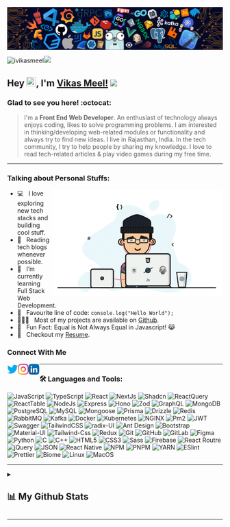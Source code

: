 <img align="center" src="https://raw.githubusercontent.com/iVikasMeel/iVikasMeel/main/assets/bg.png" style="max-width: 100%;">

<p align="left"><img src="https://komarev.com/ghpvc/?username=ivikasmeel&label=Profile%20views&color=0e75b6&style=flat" alt="ivikasmeel" /><img src="https://media.giphy.com/media/mGcNjsfWAjY5AEZNw6/giphy.gif" width="50"> </p>

## Hey <img src="https://media.giphy.com/media/hvRJCLFzcasrR4ia7z/giphy.gif" width="22px"  height="22px">, I'm [Vikas Meel!](https://github.com/ivikasmeel) <img src="https://emojis.slackmojis.com/emojis/images/1531849430/4246/blob-sunglasses.gif?1531849430" width="30"/>

### Glad to see you here! :octocat:

> I'm a **Front End Web Developer**. An enthusiast of technology always enjoys coding, likes to solve programming problems. I am interested in thinking/developing web-related modules or functionality and always try to find new ideas. I live in Rajasthan, India.  In the tech community, I try to help people by sharing my knowledge. I love to read tech-related articles & play video games during my free time.

---

### Talking about Personal Stuffs:

<img align="right" height="250" width="400" alt="Vikas Meel" src="https://github.com/iVikasMeel/iVikasMeel/blob/main/assets/ivikasmeel.gif" />

- 💻 &nbsp; I love exploring new tech stacks and building cool stuff.
- 📰 &nbsp; Reading tech blogs whenever possible.
- 🚀 &nbsp; I’m currently learning Full Stack Web Development.
- 🧠 &nbsp; Favourite line of code: `console.log("Hello World");`
- 👨🏻‍💻 &nbsp; Most of my projects are available on [Github](https://github.com/iVikasMeel).
- 👾 &nbsp; Fun Fact: Equal is Not Always Equal in Javascript! 😹
- 📝 &nbsp; Checkout my [Resume]().

### Connect With Me

<a target="_blank" href="https://twitter.com/ivikasmeel">
  <img align="left" alt="Vikas Meel | Twitter" width="25px" src="https://raw.githubusercontent.com/iVikasMeel/iVikasMeel/main/assets/twitter.png" />
</a>
<a target="_blank" href="https://www.instagram.com//">
  <img align="left" alt="Vikas Meel | Instagram" width="25px" src="https://raw.githubusercontent.com/iVikasMeel/iVikasMeel/main/assets/instagram.png" />
</a>
<a target="_blank" href="https://www.linkedin.com/in/ivikasmeel/">
  <img align="left" alt="Vikas Meel | LinkedIn" width="25px" src="https://raw.githubusercontent.com/iVikasMeel/iVikasMeel/main/assets/linkedin.png" />
</a>

---

### 🛠 Languages and Tools:

![JavaScript](https://img.shields.io/badge/-JavaScript-000000?style=flat&logo=javascript)
![TypeScript](https://img.shields.io/badge/-TypeScript-000000?style=flat&logo=TypeScript)
![React](https://img.shields.io/badge/-React-000000?style=flat&logo=react)
![NextJs](https://img.shields.io/badge/-NextJs-000000?style=flat&logo=Next.js)
![Shadcn](https://img.shields.io/badge/-Shadcn%20UI-000000?style=flat&logo=ShadcnUI)
![ReactQuery](https://img.shields.io/badge/-React%20Query-000000?style=flat&logo=ReactQuery)
![ReactTable](https://img.shields.io/badge/-React%20Table-000000?style=flat&logo=ReactTable)
![NodeJs](https://img.shields.io/badge/-NodeJs-000000?style=flat&logo=Node.js)
![Express](https://img.shields.io/badge/-Express-000000?style=flat&logo=Express)
![Hono](https://img.shields.io/badge/-Hono-000000?style=flat&logo=Hono)
![Zod](https://img.shields.io/badge/-Zod-000000?style=flat&logo=Zod)
![GraphQL](https://img.shields.io/badge/-GraphQL-000000?style=flat&logo=graphql)
![MongoDB](https://img.shields.io/badge/-MongoDB-000000?style=flat&logo=mongodb)
![PostgreSQL](https://img.shields.io/badge/-PostgreSQL-000000?style=flat&logo=PostgreSQL)
![MySQL](https://img.shields.io/badge/-MySQL-000000?style=flat&logo=mysql)
![Mongoose](https://img.shields.io/badge/-Mongoose-000000?style=flat&logo=Mongoose)
![Prisma](https://img.shields.io/badge/-Prisma-000000?style=flat&logo=Prisma)
![Drizzle](https://img.shields.io/badge/-Drizzle-000000?style=flat&logo=Drizzle)
![Redis](https://img.shields.io/badge/-Redis-000000?style=flat&logo=Redis)
![RabbitMQ](https://img.shields.io/badge/-RabbitMQ-000000?style=flat&logo=RabbitMQ)
![Kafka](https://img.shields.io/badge/-Kafka-000000?style=flat&logo=apachekafka)
![Docker](https://img.shields.io/badge/-Docker-000000?style=flat&logo=docker)
![Kubernetes](https://img.shields.io/badge/-Kubernetes-000000?style=flat&logo=kubernetes)
![NGINX](https://img.shields.io/badge/-NGINX-000000?style=flat&logo=nginx)
![Pm2](https://img.shields.io/badge/-Pm2-000000?style=flat&logo=Pm2)
![JWT](https://img.shields.io/badge/-JWT-000000?style=flat&logo=JSON-web-tokens)
![Swagger](https://img.shields.io/badge/-Swagger-000000?style=flat&logo=swagger)
![TailwindCSS](https://img.shields.io/badge/-TailwindCSS-000000?style=flat&logo=TailwindCSS)
![radix-UI](https://img.shields.io/badge/-Redix%20UI-000000?style=flat&logo=radixUI)
![Ant Design](https://img.shields.io/badge/-Ant%20Design-000000?style=flat&logo=AntDesign)
![Bootstrap](https://img.shields.io/badge/-Bootstrap-000000?style=flat&logo=bootstrap)
![Material-UI](https://img.shields.io/badge/-Material%20UI-000000?style=flat&logo=mui)
![Tailwind-Css](https://img.shields.io/badge/-Tailwind%20CSS-000000?style=flat&logo=tailwindcss)
![Redux](https://img.shields.io/badge/-Redux-000000?style=flat&logo=redux&logoColor=764ABC)
![Git](https://img.shields.io/badge/-Git-000000?style=flat&logo=git)
![GitHub](https://img.shields.io/badge/-GitHub-000000?style=flat&logo=github)
![GitLab](https://img.shields.io/badge/-GitLab-000000?style=flat&logo=GitLab)
![Figma](https://img.shields.io/badge/-Figma-000000?style=flat&logo=figma)
![Python](https://img.shields.io/badge/-Python-000000?style=flat&logo=python)
![C](https://img.shields.io/badge/-C-000000?style=flat&logo=c)
![C++](https://img.shields.io/badge/-C++-000000?style=flat&logo=c%2B%2B)
![HTML5](https://img.shields.io/badge/-HTML5-000000?style=flat&logo=html5)
![CSS3](https://img.shields.io/badge/-CSS3-000000?style=flat&logo=css3&logoColor=1572B6)
![Sass](https://img.shields.io/badge/-SCSS-000000?style=flat&logo=sass)
![Firebase](https://img.shields.io/badge/-Firebase-000000?style=flat&logo=firebase)
![React Routre](https://img.shields.io/badge/-Router-000000?style=flat&logo=react-router)
![jQuery](https://img.shields.io/badge/-jQuery-000000?style=flat&logo=jQuery&logoColor=0078D6)
![JSON](https://img.shields.io/badge/-JSON-000000?style=flat&logo=JSON&logoColor=565656)
![React Native](https://img.shields.io/badge/-React%20Native-000000?style=flat&logo=react)
![NPM](https://img.shields.io/badge/-npm-000000?style=flat&logo=npm)
![PNPM](https://img.shields.io/badge/-pnpm-000000?style=flat&logo=pnpm)
![YARN](https://img.shields.io/badge/-yarn-000000?style=flat&logo=yarn)
![ESlint](https://img.shields.io/badge/-ESlint-000000?style=flat&logo=ESlint&logoColor=3831ca)
![Prettier](https://img.shields.io/badge/-Prettier-000000?style=flat&logo=Prettier)
![Biome](https://img.shields.io/badge/-Biome-000000?style=flat&logo=Biome)
![Linux](https://img.shields.io/badge/-Linux-000000?style=flat&logo=Linux)
![MacOS](https://img.shields.io/badge/-MacOS-000000?style=flat&logo=MacOS)

---

<details>
    <summary> <h2>📊 My Github Stats</h2></summary>
 <p align="center">
    <a href="http://www.github.com/ivikasmeel"><img src="https://github-readme-streak-stats.herokuapp.com/?user=ivikasmeel&stroke=ffffff&background=0D1117&ring=5BCDEC&fire=5BCDEC&currStreakNum=ffffff&currStreakLabel=5BCDEC&sideNums=ffffff&sideLabels=ffffff&dates=ffffff&hide_border=true" /></a></p>

 <a href="https://github.com/ivikasmeel"><img alt="Vikas Meel's Github Stats" src="https://github-readme-stats.vercel.app/api?username=ivikasmeel&show_icons=true&count_private=true&theme=react&hide_border=true&bg_color=0D1117" /></a>
  <a href="https://github.com/ivikasmeel"><img alt="Vikas Meel's Top Languages" src="https://github-readme-stats.vercel.app/api/top-langs/?username=ivikasmeel&langs_count=8&count_private=true&layout=compact&theme=react&hide_border=true&bg_color=0D1117" width="300px"/></a>
</details>

---